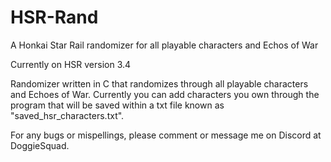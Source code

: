 # HSR-Rand
A Honkai Star Rail randomizer for all playable characters and Echos of War

Currently on HSR version 3.4

Randomizer written in C that randomizes through all playable characters and Echoes of War. Currently you can add characters you own through the program that will be saved within a txt file known as "saved_hsr_characters.txt". 

For any bugs or mispellings, please comment or message me on Discord at DoggieSquad.
